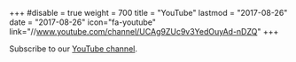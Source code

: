 +++
#disable = true
weight = 700
title = "YouTube"
lastmod = "2017-08-26"
date = "2017-08-26"
icon="fa-youtube"
link="//www.youtube.com/channel/UCAg9ZUc9v3YedOuyAd-nDZQ"
+++

Subscribe to our [YouTube channel](//www.youtube.com/channel/UCAg9ZUc9v3YedOuyAd-nDZQ).